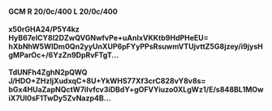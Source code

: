 #### GCM R 20/0c/400 L 20/0c/400
**x50rGHA24/P5Y4kz**<br/>**HyB67elCY8I2DZwQVGNwfvPe+uAnIxVKKtb9HdPHeEU=**<br/>**hXbNhW5WIDm0Qn2yyUnXUP6pFYyPPsRsuwmVTUjvttZ5G8jzey/i9jysHgMParOc+/6YzZn9DpRvFTgT...**<br/><br/>
**TdUNFh4ZghN2pQWQ**<br/>**J/HDO+ZHzljXudxqC+8U+YkWHS77Xf3crC828vY8v8s=**<br/>**bGx4HUaZapNQctW7iIvfcv3iDBdY+gOFVYiuzo0XLgWz1/E/s848BL1MOwiX7Ul0sF1TwDy5ZvNazp4B...**